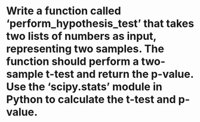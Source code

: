 <h1>
  Write a function called ‘perform_hypothesis_test’ that takes two lists of numbers as input, representing two samples. The function should perform a two-sample t-test and return the p-value. Use the ‘scipy.stats’ module in Python to calculate the t-test and p-value.
</h1>
